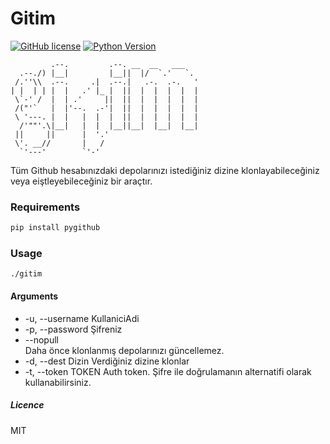 # Gitim

[![GitHub license](https://img.shields.io/badge/license-MIT-brightgreen.svg)](https://github.com/muhasturk/gitim/blob/master/LICENSE)
[![Python Version](https://img.shields.io/badge/python-3.5-blue.svg)](https://docs.python.org/3.5/whatsnew/changelog.html#python-3-5-0-final)

```
         .--.         .--. __  __   ___
  .--./) |__|         |__||  |/  `.'   `.
 /.''\\  .--.     .|  .--.|   .-.  .-.   '
| |  | | |  |   .' |_ |  ||  |  |  |  |  |
 \`-' /  |  | .'     ||  ||  |  |  |  |  |
 /("'`   |  |'--.  .-'|  ||  |  |  |  |  |
 \ '---. |  |   |  |  |  ||  |  |  |  |  |
  /'""'.\|__|   |  |  |__||__|  |__|  |__|
 ||     ||      |  '.'
 \'. __//       |   /
  `'---'        `'-'
```

Tüm Github hesabınızdaki depolarınızı istediğiniz dizine klonlayabileceğiniz veya eiştleyebileceğiniz bir araçtır.

### Requirements

```python
pip install pygithub
```

### Usage
```
./gitim
```

#### Arguments

* -u, --username KullaniciAdi 
* -p, --password Şifreniz
* --nopull       
Daha önce klonlanmış depolarınızı güncellemez.
* -d, --dest Dizin
Verdiğiniz dizine klonlar
* -t, --token TOKEN 
Auth token. Şifre ile doğrulamanın alternatifi olarak kullanabilirsiniz.

##### Licence
MIT